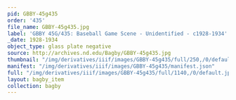 ```yaml
---
pid: GBBY-45g435
order: '435'
file_name: GBBY-45g435.jpg
label: 'GBBY 45G/435: Baseball Game Scene - Unidentified - c1928-1934'
_date: 1928-1934
object_type: glass plate negative
source: http://archives.nd.edu/Bagby/GBBY-45g435.jpg
thumbnail: "/img/derivatives/iiif/images/GBBY-45g435/full/250,/0/default.jpg"
manifest: "/img/derivatives/iiif/images/GBBY-45g435/manifest.json"
full: "/img/derivatives/iiif/images/GBBY-45g435/full/1140,/0/default.jpg"
layout: bagby_item
collection: bagby
---
```

